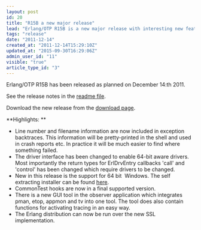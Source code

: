 ```yaml
---
layout: post
id: 20
title: "R15B a new major release"
lead: "Erlang/OTP R15B is a new major release with interesting new features. "
tags: "release"
date: "2011-12-14"
created_at: "2011-12-14T15:29:10Z"
updated_at: "2015-09-30T16:29:06Z"
admin_user_id: "11"
visible: "true"
article_type_id: "3"
---
```


 Erlang/OTP R15B has been released as planned on December 14:th 2011.

 See the release notes in the [readme file](http://erlang.org/download/otp_src_R15B.readme).

 Download the new release from the [download page](http://erlang.org/download.html).

**Highlights:
**
* Line number and filename information are now included in exception backtraces. This information will be pretty-printed in the shell and used in crash reports etc. In practice it will be much easier to find where something failed.
* The driver interface has been changed to enable 64-bit aware drivers. Most importantly the return types for ErlDrvEntry callbacks 'call' and 'control' has been changed which require drivers to be changed.
* New in this release is the support for 64 bit  Windows. The self extracting installer can be found [here](http://erlang.org/download/otp_win64_R15B.exe).
* CommonTest hooks are now in a final supported version.
* There is a new GUI tool in the observer application which integrates pman, etop, appmon and tv into one tool. The tool does also contain functions for activating tracing in an easy way.
* The Erlang distribution can now be run over the new SSL implementation.
